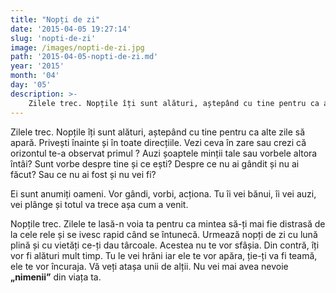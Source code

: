 ```yaml
---
title: "Nopți de zi"
date: '2015-04-05 19:27:14'
slug: 'nopti-de-zi'
image: /images/nopti-de-zi.jpg
path: '2015-04-05-nopti-de-zi.md'
year: '2015'
month: '04'
day: '05'
description: >-
    Zilele trec. Nopțile îți sunt alături, aștepând cu tine pentru ca alte zile să apară. Privești înainte și în toate direcțiile. Vezi ceva în zare sau crezi că orizontul te-a observat primul ? Auzi șoap
---
```

<div class="kg-card-markdown"><p>Zilele trec. Nopțile îți sunt alături, aștepând cu tine pentru ca alte zile să apară. Privești înainte și în toate direcțiile. Vezi ceva în zare sau crezi că orizontul te-a observat primul ? Auzi șoaptele minții tale sau vorbele altora întâi? Sunt vorbe despre tine și ce ești? Despre ce nu ai gândit și nu ai făcut? Sau ce nu ai fost și nu vei fi?</p>
<p>Ei sunt anumiți oameni. Vor gândi, vorbi, acționa. Tu îi vei bănui, îi vei auzi, vei plânge și totul va trece așa cum a venit.</p>
<p>Nopțile trec. Zilele te lasă-n voia ta pentru ca mintea să-ți mai fie distrasă de la cele rele și se ivesc rapid când se întunecă. Urmează nopți de zi cu lună plină și cu vietăți ce-ți dau târcoale. Acestea nu te vor sfâșia. Din contră, îți vor fi alături mult timp. Tu le vei hrăni iar ele te vor apăra, ție-ți va fi teamă, ele te vor încuraja. Vă veți atașa unii de alții. Nu vei mai avea nevoie<strong> „nimenii”</strong> din viața ta.</p>
</div>
    